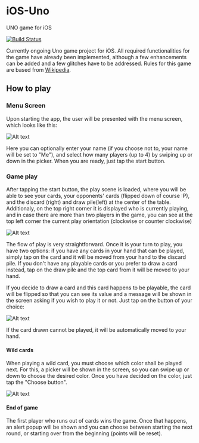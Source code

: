# iOS-Uno
UNO game for iOS

[![Build Status](https://travis-ci.org/aacalfa/iOS-Uno.svg?branch=master)](https://travis-ci.org/aacalfa/iOS-Uno)

Currently ongoing Uno game project for iOS. All required functionalities for the game have already been implemented, although a few enhancements can be added and a few glitches have to be addressed. Rules for this game are based from [Wikipedia](https://en.wikipedia.org/wiki/Uno_(card_game)).

## How to play

### Menu Screen
Upon starting the app, the user will be presented with the menu screen, which looks like this:

![Alt text](http://image.prntscr.com/image/09c5b8e0ee1940d79ea8aebf52841da8.png "Menu screen")

Here you can optionally enter your name (if you choose not to, your name will be set to "Me"), and select how many players (up to 4) by swiping up or down in the picker. When you are ready, just tap the start button.

### Game play
After tapping the start button, the play scene is loaded, where you will be able to see your cards, your opponents' cards (flipped down of course :P), and the discard (right) and draw pile(left) at the center of the table. Additionaly, on the top right corner it is displayed who is currently playing, and in case there are more than two players in the game, you can see at the top left corner the current play orientation (clockwise or counter clockwise)

![Alt text](http://image.prntscr.com/image/68330e7b480d47139b232a3e386a68ff.png "Start of game")

The flow of play is very straightforward. Once it is your turn to play, you have two options: if you have any cards in your hand that can be played, simply tap on the card and it will be moved from your hand to the discard pile. If you don't have any playable cards or you prefer to draw a card instead, tap on the draw pile and the top card from it will be moved to your hand.

If you decide to draw a card and this card happens to be playable, the card will be flipped so that you can see its value and a message will be shown in the screen asking if you wish to play it or not. Just tap on the button of your choice:

![Alt text](http://image.prntscr.com/image/a2e3308970324b079240df658d67d606.png "Drawing a playable card")

If the card drawn cannot be played, it will be automatically moved to your hand.

#### Wild cards

When playing a wild card, you must choose which color shall be played next. For this, a picker will be shown in the screen, so you can swipe up or down to choose the desired color. Once you have decided on the color, just tap the "Choose button".

![Alt text](http://image.prntscr.com/image/a7a61b247336422494fab5ead41cde75.png "Playing a wild card")

#### End of game
The first player who runs out of cards wins the game. Once that happens, an alert popup will be shown and you can choose between starting the next round, or starting over from the beginning (points will be reset).
